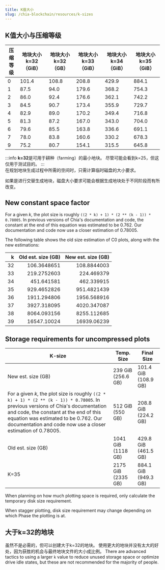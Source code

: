 ```yaml
---
title: K值大小
slug: /chia-blockchain/resources/k-sizes
---
```


## K值大小与压缩等级

| 压缩等级 | 地块大小 k=32（GiB） | 地块大小 k=32（GB） | 地块大小 k=33（GiB） | 地块大小 k=34（GiB） | 地块大小 k=35（GiB） |
| -------- | -------------------- | ------------------- | -------------------- | -------------------- | -------------------- |
| 0        | 101.4                | 108.8               | 208.8                | 429.9                | 884.1                |
| 1        | 87.5                 | 94.0                | 179.6                | 368.2                | 754.3                |
| 2        | 86.0                 | 92.4                | 176.6                | 362.1                | 742.2                |
| 3        | 84.5                 | 90.7                | 173.4                | 355.9                | 729.7                |
| 4        | 82.9                 | 89.0                | 170.2                | 349.4                | 716.8                |
| 5        | 81.3                 | 87.2                | 167.0                | 343.0                | 704.0                |
| 6        | 79.6                 | 85.5                | 163.8                | 336.6                | 691.1                |
| 7        | 78.0                 | 83.8                | 160.6                | 330.2                | 678.3                |
| 9        | 75.2                 | 80.7                | 154.1                | 315.5                | 645.8                |

:::info
**k=32**是可用于耕种（farming）的最小地块。 尽管可能会看到k=25，但这仅用于测试目的。
:::  
在规划地块生成过程中所需的空间时，只需计算临时磁盘的大小要求。

如果是进行交替生成地块，磁盘大小要求可能会根据生成地块处于不同阶段而有所改变。

## New constant space factor

For a given _k_, the plot size is roughly `((2 * k) + 1) * (2 ** (k - 1)) * 0.78005`. In previous versions of Chia's documentation and code, the constant at the end of this equation was estimated to be 0.762. Our documentation and code now use a closer estimation of 0.78005.

The following table shows the old size estimation of C0 plots, along with the new estimations:

|   k | Old est. size (GB) | New est. size (GB) |
| --: | -----------------: | -----------------: |
|  32 |        106.3648651 |        108.8844003 |
|  33 |        219.2752603 |         224.469379 |
|  34 |         451.641581 |         462.339915 |
|  35 |        929.4652826 |        951.4821439 |
|  36 |        1911.294806 |        1956.568916 |
|  37 |        3927.318095 |        4020.347087 |
|  38 |        8064.093156 |        8255.112685 |
|  39 |        16547.10024 |        16939.06239 |

## Storage requirements for uncompressed plots

| K-size                                                                                                                                                                                                                                                                              | Temp. Size         | Final Size           |
| ----------------------------------------------------------------------------------------------------------------------------------------------------------------------------------------------------------------------------------------------------------------------------------- | ------------------ | -------------------- |
| New est. size (GB)                                                                                                                                                                                                                                                                  | 239 GiB (256.6 GB) | 101.4 GiB (108.9 GB) |
| For a given _k_, the plot size is roughly `((2 * k) + 1) * (2 ** (k - 1)) * 0.78005`. In previous versions of Chia's documentation and code, the constant at the end of this equation was estimated to be 0.762. Our documentation and code now use a closer estimation of 0.78005. | 512 GiB (550 GB)   | 208.8 GiB (224.2 GB) |
| Old est. size (GB)                                                                                                                                                                                                                                                                  | 1041 GiB (1118 GB) | 429.8 GiB (461.5 GB) |
| K=35                                                                                                                                                                                                                                                                                | 2175 GiB (2335 GB) | 884.1 GiB (949.3 GB) |

When planning on how much plotting space is required, only calculate the temporary disk size requirement.

When stagger plotting, disk size requirement may change depending on which Phase the plotting is at.

## 大于k=32的地块

虽然不是必需的，但可以创建大于k=32的地块。 使用更大的地块并没有太大的好处，因为获胜的机会与最终地块文件的大小成比例。 There are advanced tactics to using a larger `k` value to reduce unused storage space or optimize drive idle states, but these are not recommended for the majority of people.
